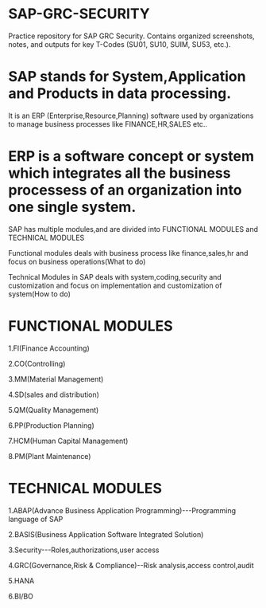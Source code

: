 # SAP-GRC-SECURITY
Practice repository for SAP GRC Security. Contains organized screenshots, notes, and outputs for key T-Codes (SU01, SU10, SUIM, SU53, etc.).


# SAP stands for System,Application and Products in data processing.

It is an ERP (Enterprise,Resource,Planning) software used by organizations to manage business processes like FINANCE,HR,SALES etc..

# ERP is a software concept or system which integrates all the business processess of an organization into one single system.

SAP has multiple modules,and are divided into FUNCTIONAL MODULES and TECHNICAL MODULES

Functional modules deals with business process like finance,sales,hr and focus on business operations(What to do)

Technical Modules in SAP deals with system,coding,security and customization and focus on implementation and customization of system(How to do)

# FUNCTIONAL MODULES                                  
                                         
1.FI(Finance Accounting)                         

2.CO(Controlling)                              

3.MM(Material Management)

4.SD(sales and distribution)    

5.QM(Quality Management)                         
 
6.PP(Production Planning)                          

7.HCM(Human Capital Management)

8.PM(Plant Maintenance)


# TECHNICAL MODULES

1.ABAP(Advance Business Application Programming)---Programming language of SAP

2.BASIS(Business Application Software Integrated Solution)

3.Security---Roles,authorizations,user access   

4.GRC(Governance,Risk & Compliance)--Risk analysis,access control,audit

5.HANA

6.BI/BO


